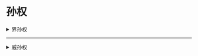 # 孙权

<details>
<summary>界孙权</summary>

![孙权](../assets/孙权.jpg)

---

## 基本信息

- **势力**：<span class="wu">吴</span>
- **体力**：![吴勾玉](../assets/吴勾玉.png) ![吴勾玉](../assets/吴勾玉.png) ![吴勾玉](../assets/吴勾玉.png) ![吴勾玉](../assets/吴勾玉.png)
- **性别**：男  
- **区服**：OL、十周年


---

## 技能

<div class="wuskill">制衡</div>
<strong>普通技</strong>，出牌阶段，你可以blabla。


<div class="wuskill">救援</div>
<strong>主公技</strong>，blabla。


---

## FAQ

</details>

---

<details>
<summary>威孙权</summary>

![威孙权](../assets/v_sunquan.jpg)

---

## 基本信息

- **势力**：<span class="wu">吴</span>
- **体力**：![吴勾玉](../assets/吴勾玉.png) ![吴勾玉](../assets/吴勾玉.png) ![吴勾玉](../assets/吴勾玉.png) ![吴勾玉](../assets/吴勾玉.png)
- **性别**：男  
- **区服**：十周年


---

## 技能

<div class="wuskill">斡衡</div>
<strong>普通技</strong>，出牌阶段，你可以blabla。


<div class="wuskill">御麾</div>
<strong>普通技</strong>，结束阶段，blabla。


---

## FAQ

</details>